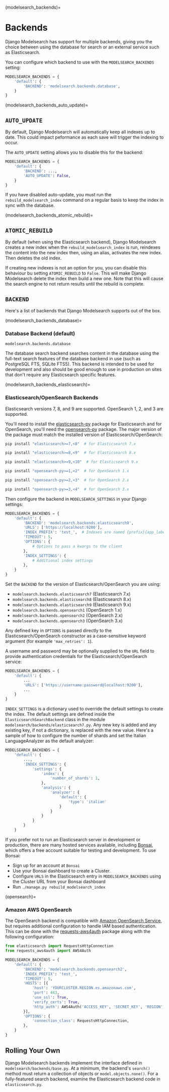 (modelsearch_backends)=

# Backends

Django Modelsearch has support for multiple backends, giving you the choice between using the database for search or an external service such as Elasticsearch.

You can configure which backend to use with the `MODELSEARCH_BACKENDS` setting:

```python
MODELSEARCH_BACKENDS = {
    'default': {
        'BACKEND': 'modelsearch.backends.database',
    }
}
```

(modelsearch_backends_auto_update)=

## `AUTO_UPDATE`

By default, Django Modelsearch will automatically keep all indexes up to date. This could impact peformance as each save will trigger the indexing to occur.

The `AUTO_UPDATE` setting allows you to disable this for the backend:

```python
MODELSEARCH_BACKENDS = {
    'default': {
        'BACKEND': ...,
        'AUTO_UPDATE': False,
    }
}
```

If you have disabled auto-update, you must run the `rebuild_modelsearch_index` command on a regular basis to keep the index in sync with the database.

(modelsearch_backends_atomic_rebuild)=

## `ATOMIC_REBUILD`

By default (when using the Elasticsearch backend), Django Modelsearch creates a new index when the `rebuild_modelsearch_index` is run, reindexes the content into the new index then, using an alias, activates the new index. Then deletes the old index.

If creating new indexes is not an option for you, you can disable this behaviour bu setting `ATOMIC_REBUILD` to `False`. This will make Django Modelsearch delete the index then build a new one. Note that this will cause the search engine to not return results until the rebuild is complete.

## `BACKEND`

Here's a list of backends that Django Modelsearch supports out of the box.

(modelsearch_backends_database)=

### Database Backend (default)

`modelsearch.backends.database`

The database search backend searches content in the database using the full-text search features of the database backend in use (such as PostgreSQL FTS, SQLite FTS5).
This backend is intended to be used for development and also should be good enough to use in production on sites that don't require any Elasticsearch specific features.

(modelsearch_backends_elasticsearch)=

### Elasticsearch/OpenSearch Backends

Elasticsearch versions 7, 8, and 9 are supported. OpenSearch 1, 2, and 3 are supported.

You'll need to install the [elasticsearch-py](https://elasticsearch-py.readthedocs.io/) package for Elasticsearch and for OpenSearch, you'll need the [opensearch-py](https://pypi.org/project/opensearch-py/) package. The major version of the package must match the installed version of Elasticsearch/OpenSearch:

```sh
pip install "elasticsearch>=7,<8"  # for Elasticsearch 7.x
```

```sh
pip install "elasticsearch>=8,<9"  # for Elasticsearch 8.x
```

```sh
pip install "elasticsearch>=9,<10"  # for Elasticsearch 9.x
```

```sh
pip install "opensearch-py>=1,<2"  # for OpenSearch 1.x
```

```sh
pip install "opensearch-py>=2,<3"  # for OpenSearch 2.x
```

```sh
pip install "opensearch-py>=3,<4"  # for OpenSearch 3.x
```

Then configure the backend in ``MODELSEARCH_SETTINGS`` in your Django settings:

```python
MODELSEARCH_BACKENDS = {
    'default': {
        'BACKEND': 'modelsearch.backends.elasticsearch9',
        'URLS': ['https://localhost:9200'],
        'INDEX_PREFIX': 'test_',  # Indexes are named {prefix}{app_label}_{model_name}
        'TIMEOUT': 5,
        'OPTIONS': {
            # Options to pass a kwargs to the client
        },
        'INDEX_SETTINGS': {
            # Additional index settings
        },
    }
}
```

Set the `BACKEND` for the version of Elasticsearch/OpenSearch you are using:

-   `modelsearch.backends.elasticsearch7` (Elasticsearch 7.x)
-   `modelsearch.backends.elasticsearch8` (Elasticsearch 8.x)
-   `modelsearch.backends.elasticsearch9` (Elasticsearch 9.x)
-   `modelsearch.backends.opensearch1` (OpenSearch 1.x)
-   `modelsearch.backends.opensearch2` (OpenSearch 2.x)
-   `modelsearch.backends.opensearch3` (OpenSearch 3.x)

Any defined key in `OPTIONS` is passed directly to the Elasticsearch/OpenSearch constructor as a case-sensitive keyword argument (for example `'max_retries': 1`).

A username and password may be optionally supplied to the `URL` field to provide authentication credentials for the Elasticsearch/OpenSearch service:

```python
MODELSEARCH_BACKENDS = {
    'default': {
        ...
        'URLS': ['https://username:password@localhost:9200'],
        ...
    }
}
```

`INDEX_SETTINGS` is a dictionary used to override the default settings to create the index. The default settings are defined inside the `ElasticsearchSearchBackend` class in the module `modelsearch/backends/elasticsearch7.py`. Any new key is added and any existing key, if not a dictionary, is replaced with the new value. Here's a sample of how to configure the number of shards and set the Italian LanguageAnalyzer as the default analyzer:

```python
MODELSEARCH_BACKENDS = {
    'default': {
        ...,
        'INDEX_SETTINGS': {
            'settings': {
                'index': {
                    'number_of_shards': 1,
                },
                'analysis': {
                    'analyzer': {
                        'default': {
                            'type': 'italian'
                        }
                    }
                }
            }
        }
    }
```

If you prefer not to run an Elasticsearch server in development or production, there are many hosted services available, including [Bonsai](https://bonsai.io/), which offers a free account suitable for testing and development. To use Bonsai:

-   Sign up for an account at `Bonsai`
-   Use your Bonsai dashboard to create a Cluster.
-   Configure `URLS` in the Elasticsearch entry in `MODELSEARCH_BACKENDS` using the Cluster URL from your Bonsai dashboard
-   Run `./manage.py rebuild_modelsearch_index`

(opensearch)=

### Amazon AWS OpenSearch

The OpenSearch backend is compatible with [Amazon OpenSearch Service](https://aws.amazon.com/opensearch-service/), but requires additional configuration to handle IAM based authentication. This can be done with the [requests-aws4auth](https://pypi.org/project/requests-aws4auth/) package along with the following configuration:

```python
from elasticsearch import RequestsHttpConnection
from requests_aws4auth import AWS4Auth

MODELSEARCH_BACKENDS = {
    'default': {
        'BACKEND': 'modelsearch.backends.opensearch2',
        'INDEX_PREFIX': 'test_',
        'TIMEOUT': 5,
        'HOSTS': [{
            'host': 'YOURCLUSTER.REGION.es.amazonaws.com',
            'port': 443,
            'use_ssl': True,
            'verify_certs': True,
            'http_auth': AWS4Auth('ACCESS_KEY', 'SECRET_KEY', 'REGION', 'es'),
        }],
        'OPTIONS': {
            'connection_class': RequestsHttpConnection,
        },
    }
}
```

## Rolling Your Own

Django Modelsearch backends implement the interface defined in `modelsearch/backends/base.py`. At a minimum, the backend's `search()` method must return a collection of objects or `model.objects.none()`. For a fully-featured search backend, examine the Elasticsearch backend code in `elasticsearch.py`.
